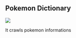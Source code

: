 ## Pokemon Dictionary

<img src="https://img.shields.io/badge/JAVA-FF4000?style=flat-square&logo=openjdk&logoColor=white">

It crawls pokemon informations
